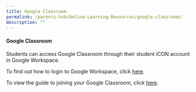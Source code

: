 ```yaml
---
title: Google Classroom
permalink: /parents-hub/Online-Learning-Resources/google-classroom/
description: ""
---
```

#### Google Classroom

Students can access Google Classroom through their student iCON account in Google Workspace.  
  
To find out how to login to Google Workspace, click [here](https://moe-silingpri-staging.netlify.app/parents-hub/Online-Learning-Resources/google-workspace/).  
  
To view the guide to joining your Google Classroom, click [here](/files/gc1.pdf).